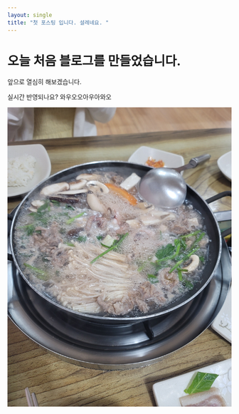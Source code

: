 ```yaml
---
layout: single
title: "첫 포스팅 입니다. 설레네요. "
---
```


# 오늘 처음 블로그를 만들었습니다.

앞으로 열심히 해보겠습니다.

실시간 반영되나요? 와우오오아우아와오

![20210809_191705](../images/2023-05-20-first/20210809_191705.jpg)
